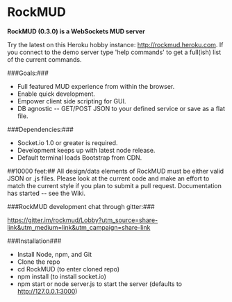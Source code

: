 RockMUD
===============================

**RockMUD (0.3.0) is a WebSockets MUD server**

Try the latest on this Heroku hobby instance: http://rockmud.heroku.com. If you connect to the demo server type 'help commands' to get a full(ish) list of the current commands.

###Goals:###
* Full featured MUD experience from within the browser.
* Enable quick development.
* Empower client side scripting for GUI.
* DB agnostic -- GET/POST JSON to your defined service or save as a flat file.

###Dependencies:###
* Socket.io 1.0 or greater is required.
* Development keeps up with latest node release.
* Default terminal loads Bootstrap from CDN.

##10000 feet:##
All design/data elements of RockMUD must be either valid JSON or .js files. Please look at the current code and make an effort to match the current style if you plan to submit a pull request. Documentation has started -- see the Wiki.

###RockMUD development chat through gitter:###

https://gitter.im/rockmud/Lobby?utm_source=share-link&utm_medium=link&utm_campaign=share-link

###Installation###
* Install Node, npm, and Git
* Clone the repo
* cd RockMUD (to enter cloned repo)
* npm install (to install socket.io)
* npm start or node server.js to start the server (defaults to http://127.0.0.1:3000)
